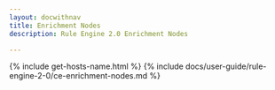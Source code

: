 ```yaml
---
layout: docwithnav
title: Enrichment Nodes
description: Rule Engine 2.0 Enrichment Nodes

---
```


{% include get-hosts-name.html %}
{% include docs/user-guide/rule-engine-2-0/ce-enrichment-nodes.md %}